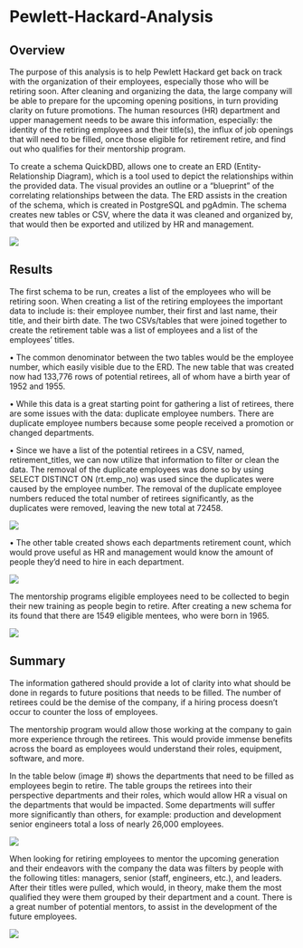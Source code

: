 # Pewlett-Hackard-Analysis

## Overview

The purpose of this analysis is to help Pewlett Hackard get back on track with the organization of their employees, especially those who will be retiring soon. After cleaning and organizing the data, the large company will be able to prepare for the upcoming opening positions, in turn providing clarity on future promotions.  The human resources (HR) department and upper management needs to be aware this information, especially: the identity of the retiring employees and their title(s), the influx of job openings that will need to be filled, once those eligible for retirement retire, and find out who qualifies for their mentorship program. 


To create a schema QuickDBD, allows one to create an ERD (Entity-Relationship Diagram), which is a tool used to depict the relationships within the provided data. The visual provides an outline or a “blueprint” of the correlating relationships between the data.  The ERD assists in the creation of the schema, which is created in PostgreSQL and pgAdmin. The schema creates new tables or CSV, where the data it was cleaned and organized by, that would then be exported and utilized by HR and management. 

![](images/QuickDBD-export.png)

## Results

The first schema to be run, creates a list of the employees who will be retiring soon. When creating a list of the retiring employees the important data to include is: their employee number, their first and last name, their title, and their birth date. The two CSVs/tables that were joined together to create the retirement table was a list of employees and a list of the employees’ titles.

•	 The common denominator between the two tables would be the employee number, which easily visible due to the ERD.  The new table that was created now had 133,776 rows of potential retirees, all of whom have a birth year of 1952 and 1955.

•	 While this data is a great starting point for gathering a list of retirees, there are some issues with the data: duplicate employee numbers. There are duplicate employee numbers because some people received a promotion or changed departments. 

•	Since we have a list of the potential retirees in a CSV, named, retirement_titles, we can now utilize that information to filter or clean the data. The removal of the duplicate employees was done so by using SELECT DISTINCT ON (rt.emp_no) was used since the duplicates were caused by the employee number. The removal of the duplicate employee numbers reduced the total number of retirees significantly, as the duplicates were removed, leaving the new total at 72458.

![](images/no_dup_retire.png)

•	 The other table created shows each departments retirement count, which would prove useful as HR and management would know the amount of people they’d need to hire in each department.

![](images/title_count.png)

The mentorship programs eligible employees need to be collected to begin their new training as people begin to retire. After creating a new schema for its found that there are 1549 eligible mentees, who were born in 1965. 

![](images/mentorship_elig.png)

## Summary 

The information gathered should provide a lot of clarity into what should be done in regards to future positions that needs to be filled. The number of retirees could be the demise of the company, if a hiring process doesn’t occur to counter the loss of employees. 

The mentorship program would allow those working at the company to gain more experience through the retirees. This would provide immense benefits across the board as employees would understand their roles, equipment, software, and more. 

In the table below (image #) shows the departments that need to be filled as employees begin to retire. The table groups the retirees into their perspective departments and their roles, which would allow HR a visual on the departments that would be impacted. Some departments will suffer more significantly than others, for example: production and development senior engineers total a loss of nearly 26,000 employees.

![](images/dept_role_fill.png)

When looking for retiring employees to mentor the upcoming generation and their endeavors with the company the data was filters by people with the following titles: managers, senior (staff, engineers, etc.), and leaders. After their titles were pulled, which would, in theory, make them the most qualified they were them grouped by their department and a count. There is a great number of potential mentors, to assist in the development of the future employees. 

![](images/training_staff.png)
 

